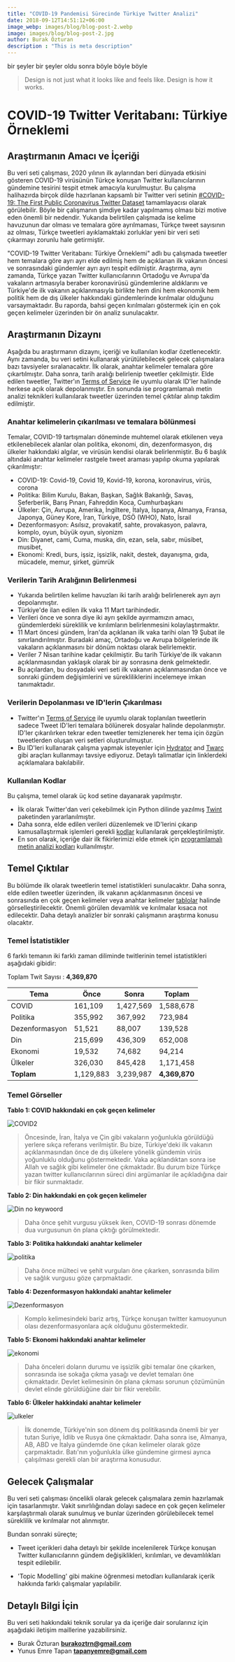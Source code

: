 ```yaml
---
title: "COVID-19 Pandemisi Sürecinde Türkiye Twitter Analizi"
date: 2018-09-12T14:51:12+06:00
image_webp: images/blog/blog-post-2.webp
image: images/blog/blog-post-2.jpg
author: Burak Özturan
description : "This is meta description"
---
```




bir şeyler bir şeyler oldu sonra böyle böyle böyle

> Design is not just what it looks like and feels like. Design is how it works.

# COVID-19 Twitter Veritabanı: Türkiye Örneklemi

## Araştırmanın Amacı ve İçeriği

Bu veri seti çalışması, 2020 yılının ilk aylarından beri dünyada etkisini gösteren COVID-19 virüsünün Türkçe konuşan Twitter kullanıcılarının gündemine tesirini tespit etmek amacıyla kurulmuştur.  Bu çalışma halihazırda birçok dilde hazırlanan kapsamlı bir Twitter veri setinin [#COVID-19: The First Public Coronavirus Twitter Dataset](https://github.com/echen102/COVID-19-TweetIDs) tamamlayacısı olarak görülebilir. Böyle bir çalışmanın şimdiye kadar yapılmamış olması bizi motive eden önemli bir nedendir. Yukarıda belirtilen çalışmada ise kelime havuzunun dar olması ve temalara göre ayrılmaması, Türkçe tweet sayısının az olması, Türkçe tweetleri ayıklamaktaki zorluklar yeni bir veri seti çıkarmayı zorunlu hale getirmiştir. 

"COVID-19 Twitter Veritabanı: Türkiye Örneklemi" adlı bu çalışmada tweetler hem temalara göre ayrı ayrı elde edilmiş hem de açıklanan ilk vakanın öncesi ve sonrasındaki gündemler ayrı ayrı tespit edilmiştir. Araştırma, aynı zamanda, Türkçe yazan Twitter kullanıcılarının Ortadoğu ve Avrupa'da vakaların artmasıyla beraber koronavirüsü gündemlerine aldıklarını ve Türkiye'de ilk vakanın açıklanmasıyla birlikte hem dini hem ekonomik hem politik hem de dış ülkeler hakkındaki gündemlerinde kırılmalar olduğunu varsaymaktadır. Bu raporda, bahsi geçen kırılmaları göstermek için en çok geçen kelimeler üzerinden bir ön analiz sunulacaktır. 

## Araştırmanın Dizaynı

Aşağıda bu araştırmanın dizaynı, içeriği ve kullanılan kodlar özetlenecektir. Aynı zamanda, bu veri setini kullanarak yürütülebilecek gelecek çalışmalara bazı tavsiyeler sıralanacaktır. İlk olarak, anahtar kelimeler temalara göre çıkartılmıştır. Daha sonra, tarih aralığı belirlenip tweetler çekilmiştir. Elde edilen tweetler, Twitter'ın [Terms of Service](https://developer.twitter.com/en/developer-terms/agreement-and-policy) ile uyumlu olarak ID'ler halinde herkese açık olarak depolanmıştır. En sonunda ise programlamalı metin analizi teknikleri kullanılarak tweetler üzerinden temel çıktılar alınıp takdim edilmiştir. 

### Anahtar kelimelerin çıkarılması ve temalara bölünmesi

Temalar, COVID-19 tartışmaları döneminde muhtemel olarak etkilenen veya etkilenebilecek alanlar olan politika, ekonomi, din, dezenformasyon, dış ülkeler hakkındaki algılar, ve virüsün kendisi olarak belirlenmiştir. Bu 6 başlık altındaki anahtar kelimeler rastgele tweet araması yapılıp okuma yapılarak çıkarılmıştır:

  * COVID-19: Covid-19, Covid 19, Kovid-19, korona, koronavirus, virüs, corona 
  * Politika: Bilim Kurulu, Bakan, Başkan, Sağlık Bakanlığı, Savaş, Seferberlik, Barış Pınarı, Fahreddin Koca, Cumhurbaşkanı
  * Ülkeler: Çin, Avrupa, Amerika, İngiltere, İtalya, İspanya, Almanya, Fransa, Japonya, Güney Kore, İran, Türkiye, DSÖ (WHO), Nato, İsrail
  * Dezenformasyon: Asılsız, provakatif, sahte, provakasyon, palavra, komplo, oyun, büyük oyun,  siyonizm
  * Din: Diyanet, cami, Cuma, muska, din, ezan, sela, sabır, müsibet, musibet, 
  * Ekonomi: Kredi, burs, işsiz, işsizlik, nakit, destek, dayanışma, gıda, mücadele, memur, şirket, gümrük
  
### Verilerin Tarih Aralığının Belirlenmesi

  * Yukarıda belirtilen kelime havuzları iki tarih aralığı belirlenerek ayrı ayrı depolanmıştır. 
  * Türkiye'de ilan edilen ilk vaka 11 Mart tarihindedir. 
  * Verileri önce ve sonra diye iki ayrı şekilde ayırmamızın amacı, gündemlerdeki süreklilik ve kırılımların belirlenmesini kolaylaştırmaktır.
  * 11 Mart öncesi gündem, İran'da açıklanan ilk vaka tarihi olan 19 Şubat ile sınırlandırılmıştır. Buradaki amaç, Ortadoğu ve Avrupa bölgelerinde ilk vakaların açıklanmasını bir dönüm noktası olarak belirlemektir. 
  * Veriler 7 Nisan tarihine kadar çekilmiştir. Bu tarih Türkiye'de ilk vakanın açıklanmasından yaklaşık olarak bir ay sonrasına denk gelmektedir. 
  * Bu açılardan, bu dosyadaki veri seti ilk vakanın açıklanmasından önce ve sonraki gündem değişimlerini ve sürekliliklerini incelemeye imkan tanımaktadır.

### Verilerin Depolanması ve ID'lerin Çıkarılması

  * Twitter'ın [Terms of Service](https://developer.twitter.com/en/developer-terms/agreement-and-policy) ile uyumlu olarak toplanılan tweetlerin sadece Tweet ID'leri temalara bölünerek dosyalar halinde depolanmıştır. ID'ler çıkarılırken tekrar eden  tweetler temizlenerek her tema için özgün tweetlerden oluşan veri setleri oluşturulmuştur.
  * Bu ID'leri kullanarak çalışma yapmak isteyenler için [Hydrator](https://github.com/DocNow/hydrator) and [Twarc](https://github.com/DocNow/twarc) gibi araçları kullanmayı tavsiye ediyoruz. Detaylı talimatlar için linklerdeki açıklamalara bakılabilir. 

### Kullanılan Kodlar

Bu çalışma, temel olarak üç kod setine dayanarak yapılmıştır.
 * İlk olarak Twitter'dan veri çekebilmek için Python dilinde yazılmış [Twint](https://github.com/twintproject/twint) paketinden yararlanılmıştır.
 * Daha sonra, elde edilen verileri düzenlemek ve ID'lerini çıkarıp kamusallaştırmak işlemleri gerekli [kodlar](https://github.com/burakozturan/tria-covid19/blob/master/kodlar%20(codes)/data/data_birlestirme.ipynb) kullanılarak gerçekleştirilmiştir.
 * En son olarak, içeriğe dair ilk fikirlerimizi elde etmek için [programlamalı metin analizi kodları](https://github.com/burakozturan/tria-covid19/blob/master/kodlar%20(codes)/analiz/Covid_quantitative_text_analysis.ipynb)
kullanılmıştır.

## Temel Çıktılar

Bu bölümde ilk olarak tweetlerin temel istatistikleri sunulacaktır. Daha sonra, elde edilen tweetler üzerinden, ilk vakanın açıklanmasının öncesi ve sonrasında en çok geçen kelimeler veya anahtar kelimeler [tablolar](https://github.com/burakozturan/tria-covid19/tree/master/sonuç%20tabloları) halinde görselleştirilecektir. Önemli görülen devamlılık ve kırılmalar kısaca not edilecektir. Daha detaylı analizler bir sonraki çalışmanın araştırma konusu olacaktır.

### Temel İstatistikler
6 farklı temanın iki farklı zaman diliminde twitlerinin temel istatistikleri aşağıdaki gibidir:

Toplam Twit Sayısı : **4,369,870**

| **Tema**        | Önce          | Sonra            | **Toplam**         |
|-------------    |-----          |------------      |----------------    |
| COVID           | 161,109       | 1,427,569        | 1,588,678          |
| Politika        | 355,992       | 367,992          | 723,984            |
| Dezenformasyon  | 51,521        | 88,007           | 139,528            |
| Din             | 215,699       | 436,309          | 652,008            |
| Ekonomi         | 19,532        | 74,682           | 94,214             |
| Ülkeler         | 326,030       | 845,428          | 1,171,458          |
| **Toplam**      | 1,129,883     | 3,239,987        | **4,369,870**      |


### Temel Görseller

**Tablo 1: COVID hakkındaki en çok geçen kelimeler**





![COVID2](/images/blog/covid/covid-1024.png)



>  Öncesinde, İran, İtalya ve Çin gibi vakaların yoğunlukla görüldüğü yerlere sıkça referans verilmiştir. Bu bize, Türkiye'deki ilk vakanın açıklanmasından önce de dış ülkelere yönelik gündemin virüs yoğunluklu olduğunu göstermektedir. Vaka açıklandıktan sonra ise Allah ve sağlık gibi kelimeler öne çıkmaktadır. Bu durum bize Türkçe yazan twitter kullanıcılarının süreci dini argümanlar ile açıkladığına dair bir fikir sunmaktadır. 


**Tablo 2: Din hakkındaki en çok geçen kelimeler**

![Din no keywoord](/images/blog/covid/Din_comparison_no_keyword.png)

>  Daha önce şehit vurgusu yüksek iken, COVID-19 sonrası dönemde dua vurgusunun ön plana çıktığı görülmektedir. 

**Tablo 3: Politika hakkındaki anahtar kelimeler**

![politika](/images/blog/covid/Politikaaaaa_comparison.png)

>  Daha önce mülteci ve şehit vurguları öne çıkarken, sonrasında bilim ve sağlık vurgusu göze çarpmaktadir. 

**Tablo 4: Dezenformasyon hakkındaki anahtar kelimeler**

![Dezenformasyon](/images/blog/covid/Dezenformasyon_Karşılaştırma.png)

>  Komplo kelimesindeki bariz artış, Türkçe konuşan twitter kamuoyunun olası dezenformasyonlara açık olduğunu göstermektedir. 

**Tablo 5: Ekonomi hakkındaki anahtar kelimeler**

![ekonomi](/images/blog/covid/Ekonomi_Karşılaştırma.png)

>  Daha önceleri doların durumu ve işsizlik gibi temalar öne çıkarken, sonrasında ise sokağa çıkma yasağı ve devlet temaları öne çıkmaktadır. Devlet kelimesinin ön plana çıkması sorunun çözümünün devlet elinde görüldüğüne dair bir fikir verebilir.

**Tablo 6: Ülkeler hakkindaki anahtar kelimeler**

![ulkeler](/images/blog/covid/Ulkeler_Karşılaştırma.png)

>  İlk donemde, Türkiye'nin son dönem dış politikasında önemli bir yer tutan Suriye, İdlib ve Rusya öne çıkmaktadır. Daha sonra ise, Almanya, AB, ABD ve İtalya gündemde öne çıkan kelimeler olarak göze çarpmaktadır. Batı'nın yoğunlukla ülke gündemine girmesi ayrıca çalışılması gerekli olan bir araştırma konusudur.


## Gelecek Çalışmalar

Bu veri seti çalışması öncelikli olarak gelecek çalışmalara zemin hazırlamak için tasarlanmıştır. Vakit sınırlılığından dolayı sadece en çok geçen kelimeler karşılaştırmalı olarak sunulmuş ve bunlar üzerinden görülebilecek temel süreklilik ve kırılmalar not alınmıştır. 

Bundan sonraki süreçte;

* Tweet içerikleri daha detaylı bir şekilde incelenilerek Türkçe konuşan Twitter kullanıcılarınn gündem değişiklikleri, kırılımları, ve devamlılıkları tespit edilebilir. 

* 'Topic Modelling' gibi makine öğrenmesi metodları kullanılarak içerik hakkında farklı çalışmalar yapılabilir. 

## Detaylı Bilgi İçin

Bu veri seti hakkındaki teknik sorular ya da içeriğe dair sorularınız için aşağıdaki iletişim maillerine yazabilirsiniz.
* Burak Özturan **burakoztrn@gmail.com**
* Yunus Emre Tapan **tapanyemre@gmail.com**